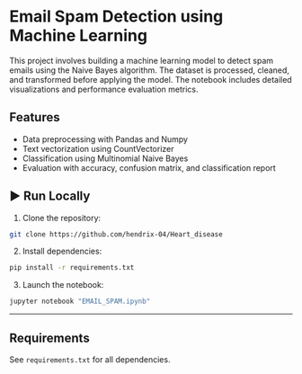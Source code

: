 # Email Spam Detection using Machine Learning

This project involves building a machine learning model to detect spam emails using the Naive Bayes algorithm. The dataset is processed, cleaned, and transformed before applying the model. The notebook includes detailed visualizations and performance evaluation metrics.

## Features
- Data preprocessing with Pandas and Numpy
- Text vectorization using CountVectorizer
- Classification using Multinomial Naive Bayes
- Evaluation with accuracy, confusion matrix, and classification report


## ▶️ Run Locally

1. Clone the repository:
```bash
git clone https://github.com/hendrix-04/Heart_disease
```

2. Install dependencies:
```bash
pip install -r requirements.txt
```

3. Launch the notebook:
```bash
jupyter notebook "EMAIL_SPAM.ipynb"
```

---

## Requirements
See `requirements.txt` for all dependencies.
